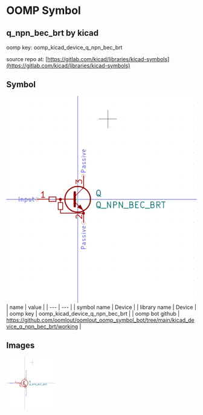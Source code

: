 # OOMP Symbol  
## q_npn_bec_brt  by kicad  
  
oomp key: oomp_kicad_device_q_npn_bec_brt  
  
source repo at: [https://gitlab.com/kicad/libraries/kicad-symbols](https://gitlab.com/kicad/libraries/kicad-symbols)  
## Symbol  
  
[![working.png](working_600.png)](working.png)  
| name | value | 
| --- | --- | 
| symbol name | Device | 
| library name | Device | 
| oomp key | oomp_kicad_device_q_npn_bec_brt | 
| oomp bot github | https://github.com/oomlout/oomlout_oomp_symbol_bot/tree/main/kicad_device_q_npn_bec_brt/working | 
## Images  
  
[![working.png](working_140.png)](working.png)  
